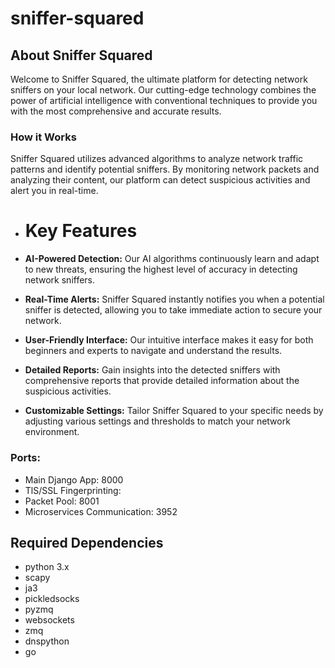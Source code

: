 # sniffer-squared

About Sniffer Squared
---------------------

Welcome to Sniffer Squared, the ultimate platform for detecting network sniffers on your local network. Our cutting-edge technology combines the power of artificial intelligence with conventional techniques to provide you with the most comprehensive and accurate results.

### How it Works

Sniffer Squared utilizes advanced algorithms to analyze network traffic patterns and identify potential sniffers. By monitoring network packets and analyzing their content, our platform can detect suspicious activities and alert you in real-time.

*   Key Features
    ============
    
*   **AI-Powered Detection:** Our AI algorithms continuously learn and adapt to new threats, ensuring the highest level of accuracy in detecting network sniffers.
*   **Real-Time Alerts:** Sniffer Squared instantly notifies you when a potential sniffer is detected, allowing you to take immediate action to secure your network.
*   **User-Friendly Interface:** Our intuitive interface makes it easy for both beginners and experts to navigate and understand the results.
*   **Detailed Reports:** Gain insights into the detected sniffers with comprehensive reports that provide detailed information about the suspicious activities.
*   **Customizable Settings:** Tailor Sniffer Squared to your specific needs by adjusting various settings and thresholds to match your network environment.

### Ports:

* Main Django App: 8000
* TlS/SSL Fingerprinting:
* Packet Pool: 8001
* Microservices Communication: 3952

## Required Dependencies
* python 3.x
* scapy
* ja3
* pickledsocks
* pyzmq
* websockets
* zmq
* dnspython
* go

